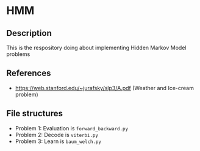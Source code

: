 # HMM

## Description

This is the respository doing about implementing Hidden Markov Model problems

## References

- https://web.stanford.edu/~jurafsky/slp3/A.pdf (Weather and Ice-cream problem)

## File structures

- Problem 1: Evaluation is `forward_backward.py`
- Problem 2: Decode is `viterbi.py`
- Problem 3: Learn is `baum_welch.py`
